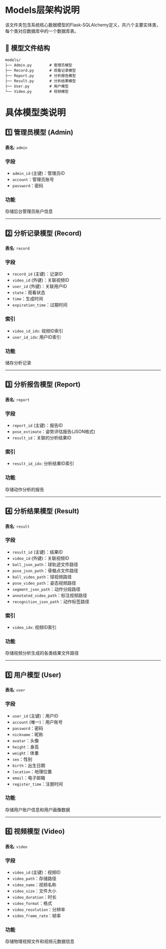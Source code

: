 # Models层架构说明

该文件夹包含系统核心数据模型的Flask-SQLAlchemy定义，共六个主要实体类，每个类对应数据库中的一个数据库表。

## 📂 模型文件结构
```plaintext
models/
├── Admin.py        # 管理员模型
├── Record.py       # 观看记录模型
├── Report.py       # 分析报告模型
├── Result.py       # 分析结果模型
├── User.py         # 用户模型
└── Video.py        # 视频模型
```

# 具体模型类说明

## 1️⃣ 管理员模型 (Admin)
**表名**: `admin`

### 字段
- `admin_id` (主键)：管理员ID
- `account`：管理员账号
- `password`：密码

### 功能
存储后台管理员账户信息

---

## 2️⃣ 分析记录模型 (Record)
**表名**: `record`

### 字段
- `record_id` (主键)：记录ID
- `video_id` (外键)：关联视频ID
- `user_id` (外键)：关联用户ID
- `state`：观看状态
- `time`：生成时间
- `expiration_time`：过期时间

### 索引
- `video_id_idx`: 视频ID索引
- `user_id_idx`: 用户ID索引

### 功能
储存分析记录

---

## 3️⃣ 分析报告模型 (Report)
**表名**: `report`

### 字段
- `report_id` (主键)：报告ID
- `pose_estimate`：姿势评估报告(JSON格式)
- `result_id`：关联的分析结果ID

### 索引
- `result_id_idx`: 分析结果ID索引

### 功能
存储动作分析的报告

---

## 4️⃣ 分析结果模型 (Result)
**表名**: `result`

### 字段
- `result_id` (主键)：结果ID
- `video_id` (外键)：关联视频ID
- `ball_json_path`：球轨迹文件路径
- `pose_json_path`：骨骼点文件路径
- `ball_video_path`：球视频路径
- `pose_video_path`：姿态视频路径
- `segment_json_path`：动作分段路径
- `annotated_video_path`：标注视频路径
- `recognition_json_path`：动作标签路径

### 索引
- `video_idx`: 视频ID索引

### 功能
存储视频分析生成的各类结果文件路径

---

## 5️⃣ 用户模型 (User)
**表名**: `user`

### 字段
- `user_id` (主键)：用户ID
- `account` (唯一)：用户账号
- `password`：密码
- `nickname`：昵称
- `avatar`：头像
- `height`：身高
- `weight`：体重
- `sex`：性别
- `birth`：出生日期
- `location`：地理位置
- `email`：电子邮箱
- `register_time`：注册时间

### 功能
存储用户账户信息和用户画像数据

---

## 6️⃣ 视频模型 (Video)
**表名**: `video`

### 字段
- `video_id` (主键)：视频ID
- `video_path`：存储路径
- `video_name`：视频名称
- `video_size`：文件大小
- `video_duration`：时长
- `video_format`：格式
- `video_resolution`：分辨率
- `video_frame_rate`：帧率

### 功能
存储物理视频文件和视频元数据信息



